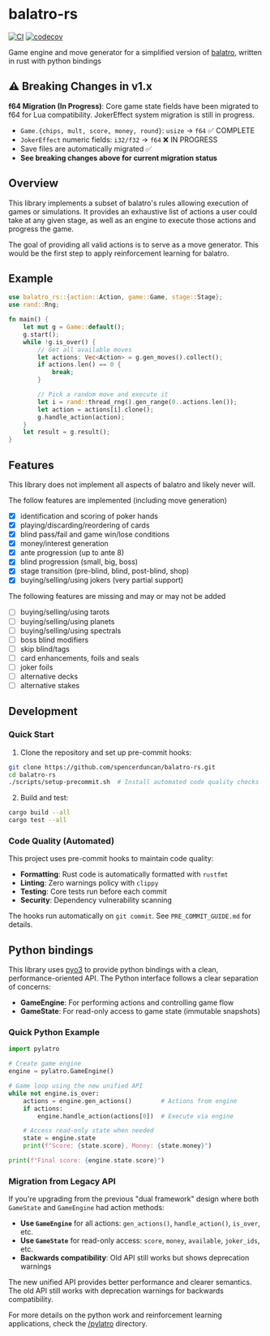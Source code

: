# balatro-rs

[![CI](https://github.com/spencerduncan/balatro-rs/actions/workflows/ci.yml/badge.svg)](https://github.com/spencerduncan/balatro-rs/actions/workflows/ci.yml)
[![codecov](https://codecov.io/gh/spencerduncan/balatro-rs/branch/main/graph/badge.svg)](https://codecov.io/gh/spencerduncan/balatro-rs)

Game engine and move generator for a simplified version of [balatro](https://www.playbalatro.com/), written in rust with python bindings

## ⚠️ Breaking Changes in v1.x

**f64 Migration (In Progress)**: Core game state fields have been migrated to f64 for Lua compatibility. JokerEffect system migration is still in progress.

- `Game.{chips, mult, score, money, round}`: `usize` → `f64` ✅ COMPLETE
- `JokerEffect` numeric fields: `i32/f32` → `f64` ❌ IN PROGRESS
- Save files are automatically migrated ✅
- **See breaking changes above for current migration status**

## Overview

This library implements a subset of balatro's rules allowing execution of games or simulations. It provides an exhaustive list of actions a user could take at any given stage, as well as an engine to execute those actions and progress the game.

The goal of providing all valid actions is to serve as a move generator. This would be the first step to apply reinforcement learning for balatro.

## Example

```rust
use balatro_rs::{action::Action, game::Game, stage::Stage};
use rand::Rng;

fn main() {
    let mut g = Game::default();
    g.start();
    while !g.is_over() {
        // Get all available moves
        let actions: Vec<Action> = g.gen_moves().collect();
        if actions.len() == 0 {
            break;
        }

        // Pick a random move and execute it
        let i = rand::thread_rng().gen_range(0..actions.len());
        let action = actions[i].clone();
        g.handle_action(action);
    }
    let result = g.result();
}
```

## Features

This library does not implement all aspects of balatro and likely never will.

The follow features are implemented (including move generation)
- [x] identification and scoring of poker hands
- [x] playing/discarding/reordering of cards
- [x] blind pass/fail and game win/lose conditions
- [x] money/interest generation
- [x] ante progression (up to ante 8)
- [x] blind progression (small, big, boss)
- [x] stage transition (pre-blind, blind, post-blind, shop)
- [x] buying/selling/using jokers (very partial support)

The following features are missing and may or may not be added
- [ ] buying/selling/using tarots
- [ ] buying/selling/using planets
- [ ] buying/selling/using spectrals
- [ ] boss blind modifiers
- [ ] skip blind/tags
- [ ] card enhancements, foils and seals
- [ ] joker foils
- [ ] alternative decks
- [ ] alternative stakes

## Development

### Quick Start

1. Clone the repository and set up pre-commit hooks:
```bash
git clone https://github.com/spencerduncan/balatro-rs.git
cd balatro-rs
./scripts/setup-precommit.sh  # Install automated code quality checks
```

2. Build and test:
```bash
cargo build --all
cargo test --all
```

### Code Quality (Automated)

This project uses pre-commit hooks to maintain code quality:

- **Formatting**: Rust code is automatically formatted with `rustfmt`
- **Linting**: Zero warnings policy with `clippy`
- **Testing**: Core tests run before each commit
- **Security**: Dependency vulnerability scanning

The hooks run automatically on `git commit`. See `PRE_COMMIT_GUIDE.md` for details.

## Python bindings

This library uses [pyo3](https://pyo3.rs) to provide python bindings with a clean, performance-oriented API. The Python interface follows a clear separation of concerns:

- **GameEngine**: For performing actions and controlling game flow
- **GameState**: For read-only access to game state (immutable snapshots)

### Quick Python Example

```python
import pylatro

# Create game engine
engine = pylatro.GameEngine()

# Game loop using the new unified API
while not engine.is_over:
    actions = engine.gen_actions()        # Actions from engine
    if actions:
        engine.handle_action(actions[0])  # Execute via engine

    # Access read-only state when needed
    state = engine.state
    print(f"Score: {state.score}, Money: {state.money}")

print(f"Final score: {engine.state.score}")
```

### Migration from Legacy API

If you're upgrading from the previous "dual framework" design where both `GameState` and `GameEngine` had action methods:

- **Use `GameEngine`** for all actions: `gen_actions()`, `handle_action()`, `is_over`, etc.
- **Use `GameState`** for read-only access: `score`, `money`, `available`, `joker_ids`, etc.
- **Backwards compatibility**: Old API still works but shows deprecation warnings

The new unified API provides better performance and clearer semantics. The old API still works with deprecation warnings for backwards compatibility.

For more details on the python work and reinforcement learning applications, check the [/pylatro](https://github.com/spencerduncan/balatro-rs/tree/main/pylatro) directory.
